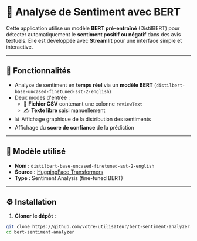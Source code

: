 # 📝 Analyse de Sentiment avec BERT

Cette application utilise un modèle **BERT pré-entraîné** (DistilBERT) pour détecter automatiquement le **sentiment positif ou négatif** dans des avis textuels. Elle est développée avec **Streamlit** pour une interface simple et interactive.

---

## 🚀 Fonctionnalités

- Analyse de sentiment en **temps réel** via un **modèle BERT** (`distilbert-base-uncased-finetuned-sst-2-english`)
- Deux modes d'entrée :
  - 📂 **Fichier CSV** contenant une colonne `reviewText`
  - ✍️ **Texte libre** saisi manuellement
- 📊 Affichage graphique de la distribution des sentiments
- Affichage du **score de confiance** de la prédiction

---

## 🧠 Modèle utilisé

- **Nom :** `distilbert-base-uncased-finetuned-sst-2-english`
- **Source :** [HuggingFace Transformers](https://huggingface.co/distilbert-base-uncased-finetuned-sst-2-english)
- **Type :** Sentiment Analysis (fine-tuned BERT)

---

## ⚙️ Installation

1. **Cloner le dépôt :**

```bash
git clone https://github.com/votre-utilisateur/bert-sentiment-analyzer.git
cd bert-sentiment-analyzer
